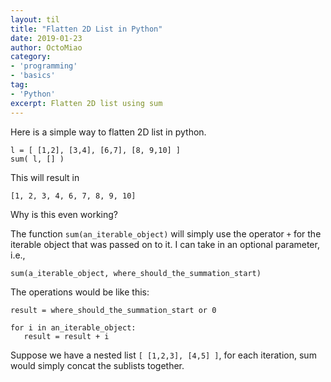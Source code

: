 ```yaml
---
layout: til
title: "Flatten 2D List in Python"
date: 2019-01-23
author: OctoMiao
category:
- 'programming'
- 'basics'
tag:
- 'Python'
excerpt: Flatten 2D list using sum
---
```


Here is a simple way to flatten 2D list in python.

```
l = [ [1,2], [3,4], [6,7], [8, 9,10] ]
sum( l, [] )
```

This will result in 
```
[1, 2, 3, 4, 6, 7, 8, 9, 10]
```

Why is this even working?

The function `sum(an_iterable_object)` will simply use the operator `+` for the iterable object that was passed on to it. I can take in an optional parameter, i.e.,

```
sum(a_iterable_object, where_should_the_summation_start)
``` 

The operations would be like this:

```
result = where_should_the_summation_start or 0

for i in an_iterable_object:
   result = result + i 
```

Suppose we have a nested list `[ [1,2,3], [4,5] ]`, for each iteration, sum would simply concat the sublists together.
